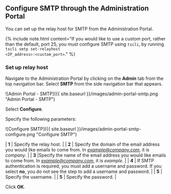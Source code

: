 ## Configure SMTP through the Administration Portal

You can set up the relay host for SMTP from the Administration Portal.

{% include note.html content="If you would like to use a custom port, rather than the default, port 25, you must configure SMTP using <code>tscli</code>, by running <code>tscli smtp set-relayhost &lt;IP_address&gt;:&lt;custom_port&gt;</code>." %}

### Set up relay host
Navigate to the Administration Portal by clicking on the **Admin** tab from the top navigation bar. Select **SMTP** from the side navigation bar that appears.

![Admin Portal - SMTP]({{ site.baseurl }}/images/admin-portal-smtp.png "Admin Portal - SMTP")

Select **Configure**.

Specify the following parameters:

![Configure SMTP]({{ site.baseurl }}/images/admin-portal-smtp-configure.png "Configure SMTP")

| **1** | Specify the relay host. |
| **2** | Specify the domain of the email address you would like emails to come from. In *example@company.com*, it is *company*. |
| **3** |Specify the name of the email address you would like emails to come from. In *example@company.com*, it is *example*. |
| **4** | If SMTP authentication is required, you must add a username and password. If you select **no**, you do not see the step to add a username and password. |
| **5** | Specify the username. |
| **5** | Specify the password. |

Click **OK**.

